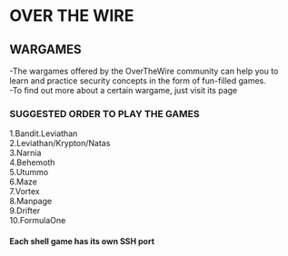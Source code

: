 # OVER THE WIRE

## WARGAMES

-The wargames offered by the OverTheWire community can help you to learn and practice security concepts in the form of fun-filled games.\
-To find out more about a certain wargame, just visit its page

### SUGGESTED ORDER TO PLAY THE GAMES

1.Bandit.Leviathan\
2.Leviathan/Krypton/Natas\
3.Narnia\
4.Behemoth\
5.Utummo\
6.Maze\
7.Vortex\
8.Manpage\
9.Drifter\
10.FormulaOne

#### Each shell game has its own SSH port
